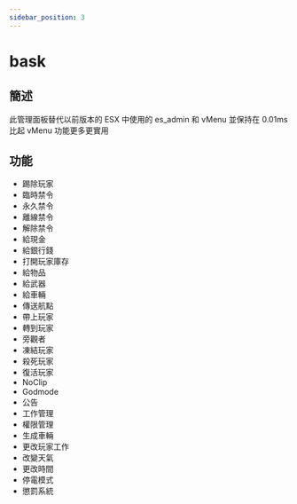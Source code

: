 ```yaml
---
sidebar_position: 3
---
```


# bask

## 簡述

此管理面板替代以前版本的 ESX 中使用的 es_admin 和 vMenu 並保持在 0.01ms 比起 vMenu 功能更多更實用

## 功能

- 踢除玩家
- 臨時禁令
- 永久禁令
- 離線禁令
- 解除禁令
- 給現金
- 給銀行錢
- 打開玩家庫存
- 給物品
- 給武器
- 給車輛
- 傳送航點
- 帶上玩家
- 轉到玩家
- 旁觀者
- 凍結玩家
- 殺死玩家
- 復活玩家
- NoClip
- Godmode
- 公告
- 工作管理
- 權限管理
- 生成車輛
- 更改玩家工作
- 改變天氣
- 更改時間
- 停電模式
- 懲罰系統